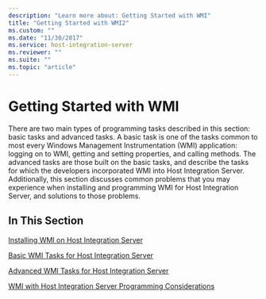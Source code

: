 ```yaml
---
description: "Learn more about: Getting Started with WMI"
title: "Getting Started with WMI2"
ms.custom: ""
ms.date: "11/30/2017"
ms.service: host-integration-server
ms.reviewer: ""
ms.suite: ""
ms.topic: "article"
---
```

# Getting Started with WMI
There are two main types of programming tasks described in this section: basic tasks and advanced tasks. A basic task is one of the tasks common to most every Windows Management Instrumentation (WMI) application: logging on to WMI, getting and setting properties, and calling methods. The advanced tasks are those built on the basic tasks, and describe the tasks for which the developers incorporated WMI into Host Integration Server. Additionally, this section discusses common problems that you may experience when installing and programming WMI for Host Integration Server, and solutions to those problems.  
  
## In This Section  
 [Installing WMI on Host Integration Server](../core/installing-wmi-on-host-integration-server2.md)  
  
 [Basic WMI Tasks for Host Integration Server](../core/basic-wmi-tasks-for-host-integration-server2.md)  
  
 [Advanced WMI Tasks for Host Integration Server](../core/advanced-wmi-tasks-for-host-integration-server1.md)  
  
 [WMI with Host Integration Server Programming Considerations](../core/wmi-with-host-integration-server-programming-considerations1.md)
